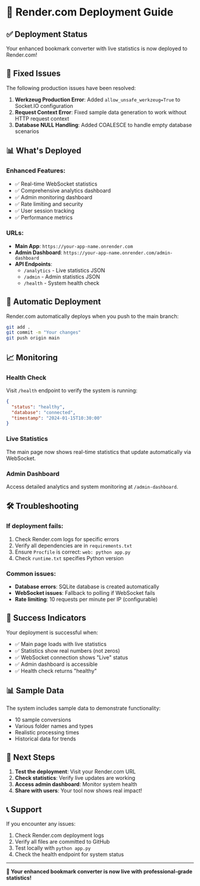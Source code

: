# 🚀 Render.com Deployment Guide

## ✅ Deployment Status

Your enhanced bookmark converter with live statistics is now deployed to Render.com!

## 🔧 Fixed Issues

The following production issues have been resolved:

1. **Werkzeug Production Error**: Added `allow_unsafe_werkzeug=True` to Socket.IO configuration
2. **Request Context Error**: Fixed sample data generation to work without HTTP request context
3. **Database NULL Handling**: Added COALESCE to handle empty database scenarios

## 📊 What's Deployed

### Enhanced Features:
- ✅ Real-time WebSocket statistics
- ✅ Comprehensive analytics dashboard
- ✅ Admin monitoring dashboard
- ✅ Rate limiting and security
- ✅ User session tracking
- ✅ Performance metrics

### URLs:
- **Main App**: `https://your-app-name.onrender.com`
- **Admin Dashboard**: `https://your-app-name.onrender.com/admin-dashboard`
- **API Endpoints**:
  - `/analytics` - Live statistics JSON
  - `/admin` - Admin statistics JSON
  - `/health` - System health check

## 🔄 Automatic Deployment

Render.com automatically deploys when you push to the main branch:

```bash
git add .
git commit -m "Your changes"
git push origin main
```

## 📈 Monitoring

### Health Check
Visit `/health` endpoint to verify the system is running:
```json
{
  "status": "healthy",
  "database": "connected",
  "timestamp": "2024-01-15T10:30:00"
}
```

### Live Statistics
The main page now shows real-time statistics that update automatically via WebSocket.

### Admin Dashboard
Access detailed analytics and system monitoring at `/admin-dashboard`.

## 🛠️ Troubleshooting

### If deployment fails:
1. Check Render.com logs for specific errors
2. Verify all dependencies are in `requirements.txt`
3. Ensure `Procfile` is correct: `web: python app.py`
4. Check `runtime.txt` specifies Python version

### Common issues:
- **Database errors**: SQLite database is created automatically
- **WebSocket issues**: Fallback to polling if WebSocket fails
- **Rate limiting**: 10 requests per minute per IP (configurable)

## 🎯 Success Indicators

Your deployment is successful when:
- ✅ Main page loads with live statistics
- ✅ Statistics show real numbers (not zeros)
- ✅ WebSocket connection shows "Live" status
- ✅ Admin dashboard is accessible
- ✅ Health check returns "healthy"

## 📊 Sample Data

The system includes sample data to demonstrate functionality:
- 10 sample conversions
- Various folder names and types
- Realistic processing times
- Historical data for trends

## 🚀 Next Steps

1. **Test the deployment**: Visit your Render.com URL
2. **Check statistics**: Verify live updates are working
3. **Access admin dashboard**: Monitor system health
4. **Share with users**: Your tool now shows real impact!

## 📞 Support

If you encounter any issues:
1. Check Render.com deployment logs
2. Verify all files are committed to GitHub
3. Test locally with `python app.py`
4. Check the health endpoint for system status

---

**🎉 Your enhanced bookmark converter is now live with professional-grade statistics!**
